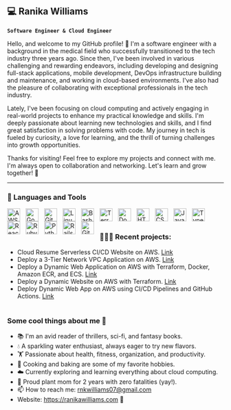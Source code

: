 ## 💻 Ranika Williams

**`Software Engineer & Cloud Engineer`**

Hello, and welcome to my GitHub profile! 👋 I'm a software engineer with a background in the medical field who successfully transitioned to the tech industry three years ago. Since then, I've been involved in various challenging and rewarding endeavors, including developing and designing full-stack applications, mobile development, DevOps infrastructure building and maintenance, and working in cloud-based environments. I've also had the pleasure of collaborating with exceptional professionals in the tech industry.

Lately, I've been focusing on cloud computing and actively engaging in real-world projects to enhance my practical knowledge and skills. I'm deeply passionate about learning new technologies and skills, and I find great satisfaction in solving problems with code. My journey in tech is fueled by curiosity, a love for learning, and the thrill of turning challenges into growth opportunities.

Thanks for visiting! Feel free to explore my projects and connect with me. I'm always open to collaboration and networking. Let's learn and grow together! 🚀

---

### 🧰 Languages and Tools

<img align="left" alt="AWS" width="30px" style="padding-right:10px;" src="https://cdn.jsdelivr.net/gh/devicons/devicon@latest/icons/amazonwebservices/amazonwebservices-original-wordmark.svg" />
<img align="left" alt="Google Cloud" width="30px" style="padding-right:10px;" src="https://cdn.jsdelivr.net/gh/devicons/devicon@latest/icons/googlecloud/googlecloud-original-wordmark.svg" />
<img align="left" alt="Git" width="30px" style="padding-right:10px;" src="https://cdn.jsdelivr.net/gh/devicons/devicon/icons/git/git-original.svg" />
<img align="left" alt="Linux" width="30px" style="padding-right:10px;" src="https://cdn.jsdelivr.net/gh/devicons/devicon/icons/linux/linux-original.svg" />
<img align="left" alt="Bash" width="30px" style="padding-right:10px;" src="https://cdn.jsdelivr.net/gh/devicons/devicon/icons/bash/bash-original.svg" />
<img align="left" alt="Terraform" width="30px" style="padding-right:10px;" src="https://cdn.jsdelivr.net/gh/devicons/devicon@latest/icons/terraform/terraform-original.svg" />
<img align="left" alt="Docker" width="30px" style="padding-right:10px;" src="https://cdn.jsdelivr.net/gh/devicons/devicon@latest/icons/docker/docker-original.svg" />
<img align="left" alt="HTML" width="30px" style="padding-right:10px;" src="https://cdn.jsdelivr.net/gh/devicons/devicon/icons/html5/html5-plain.svg" />
<img align="left" alt="CSS" width="30px" style="padding-right:10px;" src="https://cdn.jsdelivr.net/gh/devicons/devicon/icons/css3/css3-plain.svg" />
<img align="left" alt="JavaScript" width="30px" style="padding-right:10px;" src="https://cdn.jsdelivr.net/gh/devicons/devicon/icons/javascript/javascript-plain.svg" />
<img align="left" alt="TypeScript" width="30px" style="padding-right:10px;" src="https://cdn.jsdelivr.net/gh/devicons/devicon/icons/typescript/typescript-plain.svg" />
<img align="left" alt="React" width="30px" style="padding-right:10px;" src="https://cdn.jsdelivr.net/gh/devicons/devicon/icons/react/react-original.svg" />
<img align="left" alt="Ruby" width="30px" style="padding-right:10px;" src="https://cdn.jsdelivr.net/gh/devicons/devicon@latest/icons/ruby/ruby-original.svg" />   
<img align="left" alt="Python" width="30px" style="padding-right:10px;" src="https://cdn.jsdelivr.net/gh/devicons/devicon/icons/python/python-plain.svg" />
<img align="left" alt="Rails" width="30px" style="padding-right:10px;" src="https://cdn.jsdelivr.net/gh/devicons/devicon@latest/icons/rails/rails-original-wordmark.svg" />
<img align="left" alt="GitHub" width="30px" style="padding-right:10px;" src="https://cdn.jsdelivr.net/gh/devicons/devicon/icons/github/github-original.svg" />
<br />

#

### 👩🏾‍💻 Recent projects:

- Cloud Resume Serverless CI/CD Website on AWS. [Link](https://github.com/rnkwilliams/aws-cloud-resume-challenge-frontend)
- Deploy a 3-Tier Network VPC Application on AWS. [Link](https://github.com/rnkwilliams/host-a-static-wordpress-website-on-aws)
- Deploy a Dynamic Web Application on AWS with Terraform, Docker, Amazon ECR, and ECS. [Link](https://github.com/rnkwilliams/rentzone-terraform-ecs-project)
- Deploy a Dynamic Website on AWS with Terraform. [Link](https://github.com/rnkwilliams/terraform-projects)
- Deploy Dynamic Web App on AWS using CI/CD Pipelines and GitHub Actions. [Link]( https://github.com/rnkwilliams/rentzone-github-actions-terraform-ecs-project)
#

<!-- ### 📊 Stats -->

<!-- ![Ranika's GitHub stats](https://github-readme-stats.vercel.app/api?username=rnkwilliams&show_icons=true&theme=gruvbox) -->

<!-- ![GitHub Streak](https://streak-stats.demolab.com?user=rnkwilliams&theme=gruvbox&border_radius=4.5) -->

### Some cool things about me 🌟

- 📚 I'm an avid reader of thrillers, sci-fi, and fantasy books.
- 💧 A sparkling water enthusiast, always eager to try new flavors.
- 🏋️ Passionate about health, fitness, organization, and productivity.
- 🍳 Cooking and baking are some of my favorite hobbies.
- ☁️ Currently exploring and learning everything about cloud computing.
- 🌿 Proud plant mom for 2 years with zero fatalities (yay!).
- 📫 How to reach me: rnkwilliams07@gmail.com 
- Website: https://ranikawilliams.com 👋

<!--
<details>
 <summary><h3>👨‍💻 Ranika's Coding Journey</h3></summary>  
-->


